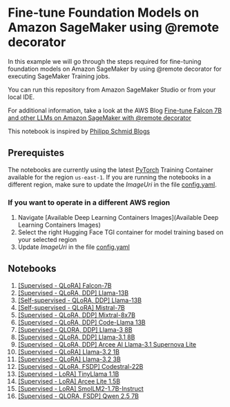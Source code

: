 # Fine-tune Foundation Models on Amazon SageMaker using @remote decorator

In this example we will go through the steps required for fine-tuning foundation models on Amazon SageMaker by using @remote decorator for executing SageMaker Training jobs.

You can run this repository from Amazon SageMaker Studio or from your local IDE.

For additional information, take a look at the AWS Blog [Fine-tune Falcon 7B and other LLMs on Amazon SageMaker with @remote decorator](https://aws.amazon.com/blogs/machine-learning/fine-tune-falcon-7b-and-other-llms-on-amazon-sagemaker-with-remote-decorator/)

This notebook is inspired by [Philipp Schmid Blogs](https://www.philschmid.de/)

## Prerequistes

The notebooks are currently using the latest [PyTorch](https://github.com/aws/deep-learning-containers/blob/master/available_images.md) Training Container available for the region `us-east-1`. If you are running the notebooks in a different region, make sure to update the *ImageUri* in the file [config.yaml](./config.yaml).

### If you want to operate in a different AWS region

1. Navigate [Available Deep Learning Containers Images](Available Deep Learning Containers Images)
2. Select the right Hugging Face TGI container for model training based on your selected region
3. Update *ImageUri* in the file [config.yaml](./config.yaml)

## Notebooks

1. [[Supervised - QLoRA] Falcon-7B](./falcon-7b-qlora-remote-decorator_qa.ipynb)
2. [[Supervised - QLoRA, DDP] Llama-13B](./llama-13b-qlora-ddp-remote-decorator_qa.ipynb)
3. [[Self-supervised - QLoRA, DDP] Llama-13B](./llama-13b-qlora-ddp-remote-decorator_selfsupervised.ipynb)
4. [[Self-supervised - QLoRA] Mistral-7B](./mistral-7b-qlora-remote-decorator_selfsupervised.ipynb)
5. [[Supervised - QLoRA, DDP] Mixtral-8x7B](./mixtral-8x7b-qlora-ddp-remote-decorator_qa.ipynb)
6. [[Supervised - QLoRA, DDP] Code-Llama 13B](./code-llama-13b-qlora-ddp-remote-decorator.ipynb)
7. [[Supervised - QLORA, DDP] Llama-3 8B](./llama-3-8b-qlora-ddp-remote-decorator_qa.ipynb)
8. [[Supervised - QLoRA, DDP] Llama-3.1 8B](./llama-3.1-8b-qlora-ddp-remote-decorator_qa.ipynb)
9. [[Supervised - QLoRA, DDP] Arcee AI Llama-3.1 Supernova Lite](./arcee-ai-llama-3.1-supernova-lite-qlora-ddp-remote-decorator_qa.ipynb)
10. [[Supervised - QLoRA] Llama-3.2 1B](./llama-3.2-1b-qlora-remote-decorator_qa.ipynb)
11. [[Supervised - QLoRA] Llama-3.2 3B](./llama-3.2-3b-qlora-remote-decorator_qa.ipynb)
12. [[Supervised - QLoRA, FSDP] Codestral-22B](./codestral-22b-fsdp-qlora-remote-decorator_qa.ipynb)
13. [[Supervised - LoRA] TinyLlama 1.1B](./tiny-llama-1.1b-lora-remote-decorator_qa.ipynb)
14. [[Supervised - LoRA] Arcee Lite 1.5B](./arcee-ai-arcee-lite-1.5b-lora-remote-decorator_qa.ipynb)
15. [[Supervised - LoRA] SmolLM2-1.7B-Instruct](./smollm2-1.7b-lora-remote-decorator_qa.ipynb)
16. [[Supervised - QLORA, FSDP] Qwen 2.5 7B](./qwen-2.5-7b-qlora-fsdp-remote-decorator_qa.ipynb)